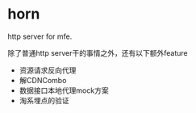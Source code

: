 # horn

http server for mfe.

除了普通http server干的事情之外，还有以下额外feature

* 资源请求反向代理
* 解CDNCombo
* 数据接口本地代理mock方案
* 淘系埋点的验证